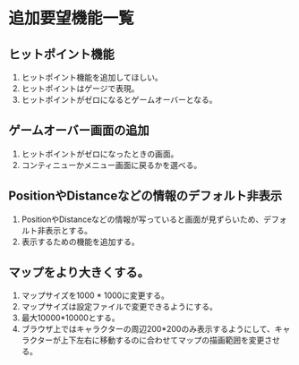 # 追加要望機能一覧

## ヒットポイント機能
1. ヒットポイント機能を追加してほしい。
1. ヒットポイントはゲージで表現。
1. ヒットポイントがゼロになるとゲームオーバーとなる。

## ゲームオーバー画面の追加

1. ヒットポイントがゼロになったときの画面。
1. コンティニューかメニュー画面に戻るかを選べる。

## PositionやDistanceなどの情報のデフォルト非表示

1. PositionやDistanceなどの情報が写っていると画面が見ずらいため、デフォルト非表示とする。
1. 表示するための機能を追加する。

## マップをより大きくする。

1. マップサイズを1000 * 1000に変更する。
1. マップサイズは設定ファイルで変更できるようにする。
1. 最大10000*10000とする。
1. ブラウザ上ではキャラクターの周辺200*200のみ表示するようにして、キャラクターが上下左右に移動するのに合わせてマップの描画範囲を変更させる。